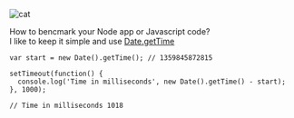 ![cat](http://2.bp.blogspot.com/_SKElCv5NTzM/S7FhgagFjGI/AAAAAAAAAD8/9r15ywR169c/s1600/chase.jpg)

How to bencmark your Node app or Javascript code?  
I like to keep it simple and use [Date.getTime](https://developer.mozilla.org/en-US/docs/JavaScript/Reference/Global_Objects/Date/getTime)

    var start = new Date().getTime(); // 1359845872815

    setTimeout(function() {
      console.log('Time in milliseconds', new Date().getTime() - start);
    }, 1000);

    // Time in milliseconds 1018

